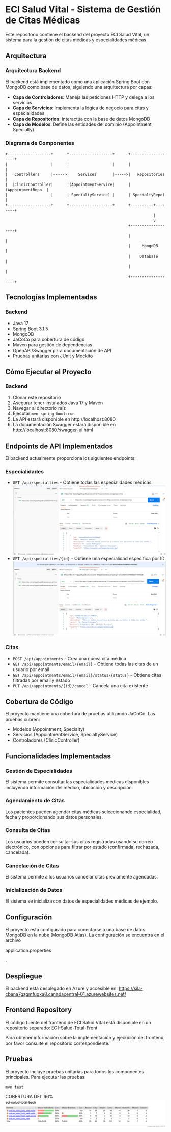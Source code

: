 # ECI Salud Vital - Sistema de Gestión de Citas Médicas

Este repositorio contiene el backend del proyecto ECI Salud Vital, un sistema para la gestión de citas médicas y especialidades médicas.

## Arquitectura

### Arquitectura Backend

El backend está implementado como una aplicación Spring Boot con MongoDB como base de datos, siguiendo una arquitectura por capas:

- **Capa de Controladores**: Maneja las peticiones HTTP y delega a los servicios
- **Capa de Servicios**: Implementa la lógica de negocio para citas y especialidades
- **Capa de Repositorios**: Interactúa con la base de datos MongoDB
- **Capa de Modelos**: Define las entidades del dominio (Appointment, Specialty)

### Diagrama de Componentes

```
+-------------------+      +-------------------+      +-------------------+
|                   |      |                   |      |                   |
|   Controllers     |----->|    Services       |----->|   Repositories    |
|  (ClinicController|      |(AppointmentService|      |(AppointmentRepo  |
|                   |      | SpecialtyService) |      | SpecialtyRepo)    |
+-------------------+      +-------------------+      +----------+--------+
                                                                 |
                                                                 v
                                                      +-------------------+
                                                      |                   |
                                                      |     MongoDB       |
                                                      |    Database       |
                                                      |                   |
                                                      +-------------------+
```

## Tecnologías Implementadas

### Backend
- Java 17
- Spring Boot 3.1.5
- MongoDB
- JaCoCo para cobertura de código
- Maven para gestión de dependencias
- OpenAPI/Swagger para documentación de API
- Pruebas unitarias con JUnit y Mockito

## Cómo Ejecutar el Proyecto

### Backend
1. Clonar este repositorio
2. Asegurar tener instalados Java 17 y Maven
3. Navegar al directorio raíz
4. Ejecutar `mvn spring-boot:run`
5. La API estará disponible en http://localhost:8080
6. La documentación Swagger estará disponible en http://localhost:8080/swagger-ui.html

## Endpoints de API Implementados

El backend actualmente proporciona los siguientes endpoints:

### Especialidades
- `GET /api/specialties` - Obtiene todas las especialidades médicas
![alt text](image-1.png)
- `GET /api/specialties/{id}` - Obtiene una especialidad específica por ID
![alt text](image-2.png)
### Citas
- `POST /api/appointments` - Crea una nueva cita médica
- `GET /api/appointments/email/{email}` - Obtiene todas las citas de un usuario por email
- `GET /api/appointments/email/{email}/status/{status}` - Obtiene citas filtradas por email y estado
- `PUT /api/appointments/{id}/cancel` - Cancela una cita existente

## Cobertura de Código

El proyecto mantiene una cobertura de pruebas utilizando JaCoCo. Las pruebas cubren:
- Modelos (Appointment, Specialty)
- Servicios (AppointmentService, SpecialtyService)
- Controladores (ClinicController)

## Funcionalidades Implementadas

### Gestión de Especialidades
El sistema permite consultar las especialidades médicas disponibles incluyendo información del médico, ubicación y descripción.

### Agendamiento de Citas
Los pacientes pueden agendar citas médicas seleccionando especialidad, fecha y proporcionando sus datos personales.

### Consulta de Citas
Los usuarios pueden consultar sus citas registradas usando su correo electrónico, con opciones para filtrar por estado (confirmada, rechazada, cancelada).

### Cancelación de Citas
El sistema permite a los usuarios cancelar citas previamente agendadas.

### Inicialización de Datos
El sistema se inicializa con datos de especialidades médicas de ejemplo.

## Configuración

El proyecto está configurado para conectarse a una base de datos MongoDB en la nube (MongoDB Atlas). La configuración se encuentra en el archivo 

application.properties

.

## Despliegue

El backend está desplegado en Azure y accesible en:
https://sila-cbana7gzgmfugxa8.canadacentral-01.azurewebsites.net/

## Frontend Repository

El código fuente del frontend de ECI Salud Vital está disponible en un repositorio separado:
ECI-Salud-Total-Front

Para obtener información sobre la implementación y ejecución del frontend, por favor consulte el repositorio correspondiente.

## Pruebas

El proyecto incluye pruebas unitarias para todos los componentes principales. Para ejecutar las pruebas:

```sh
mvn test
```

COBERTURA DEL 66%
![alt text](image.png)
